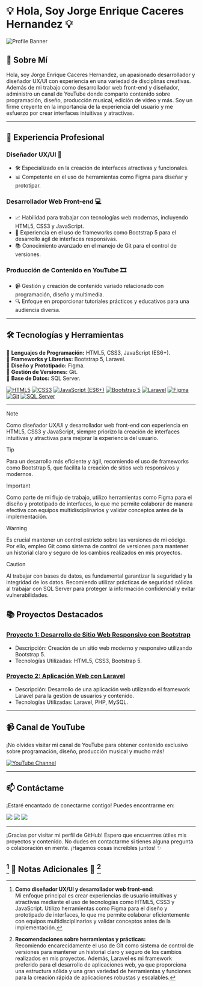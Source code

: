 <!-- Header -->
# :bulb: Hola, Soy Jorge Enrique Caceres Hernandez :bulb:
![Profile Banner](https://media.licdn.com/dms/image/D4D16AQGmhnwjtm3Elw/profile-displaybackgroundimage-shrink_200_800/0/1673374672316?e=2147483647&v=beta&t=vVTDHOM0lab8dDPlz12TTrTxmLwUa7phZl6LtoVs6as)

## :rocket: Sobre Mí 

Hola, soy Jorge Enrique Caceres Hernandez, un apasionado desarrollador y diseñador UX/UI con experiencia en una variedad de disciplinas creativas. Además de mi trabajo como desarrollador web front-end y diseñador, administro un canal de YouTube donde comparto contenido sobre programación, diseño, producción musical, edición de video y más. Soy un firme creyente en la importancia de la experiencia del usuario y me esfuerzo por crear interfaces intuitivas y atractivas.

---

## :briefcase: Experiencia Profesional 

### Diseñador UX/UI :art:
- :hammer_and_wrench: Especializado en la creación de interfaces atractivas y funcionales.
- :bar_chart: Competente en el uso de herramientas como Figma para diseñar y prototipar.

### Desarrollador Web Front-end :computer:
- :chart_with_upwards_trend: Habilidad para trabajar con tecnologías web modernas, incluyendo HTML5, CSS3 y JavaScript.
- :brain: Experiencia en el uso de frameworks como Bootstrap 5 para el desarrollo ágil de interfaces responsivas.
- :books: Conocimiento avanzado en el manejo de Git para el control de versiones.

### Producción de Contenido en YouTube :film_strip:
- :video_camera: Gestión y creación de contenido variado relacionado con programación, diseño y multimedia.
- :mag: Enfoque en proporcionar tutoriales prácticos y educativos para una audiencia diversa.

---

## 🛠️ Tecnologías y Herramientas

:star2: **Lenguajes de Programación:** HTML5, CSS3, JavaScript (ES6+).  
:star2: **Frameworks y Librerías:** Bootstrap 5, Laravel.  
:star2: **Diseño y Prototipado:** Figma.  
:star2: **Gestión de Versiones:** Git.  
:star2: **Base de Datos:** SQL Server.  

[<img src="https://img.icons8.com/color/48/000000/html-5--v1.png" title="HTML5"/>](https://developer.mozilla.org/es/docs/Web/HTML)
[<img src="https://img.icons8.com/color/48/000000/css3.png" title="CSS3"/>](https://developer.mozilla.org/es/docs/Web/CSS)
[<img src="https://img.icons8.com/color/48/000000/javascript--v1.png" title="JavaScript (ES6+)"/>](https://developer.mozilla.org/es/docs/Web/JavaScript)
[<img src="https://img.icons8.com/color/48/000000/bootstrap.png" title="Bootstrap 5"/>](https://getbootstrap.com/docs/5.1/getting-started/introduction/)
[<img src="https://img.icons8.com/fluency/48/000000/laravel.png" title="Laravel"/>](https://laravel.com/docs)
[<img src="https://img.icons8.com/color/48/000000/figma--v1.png" title="Figma"/>](https://www.figma.com/)
[<img src="https://img.icons8.com/color/48/000000/git.png" title="Git"/>](https://git-scm.com/doc)
[<img src="https://img.icons8.com/color/48/000000/microsoft-sql-server.png" title="SQL Server"/>](https://docs.microsoft.com/en-us/sql/?view=sql-server-ver15)

---



> [!NOTE]
> Como diseñador UX/UI y desarrollador web front-end con experiencia en HTML5, CSS3 y JavaScript, siempre priorizo la creación de interfaces intuitivas y atractivas para mejorar la experiencia del usuario.

> [!TIP]
> Para un desarrollo más eficiente y ágil, recomiendo el uso de frameworks como Bootstrap 5, que facilita la creación de sitios web responsivos y modernos.

> [!IMPORTANT]
> Como parte de mi flujo de trabajo, utilizo herramientas como Figma para el diseño y prototipado de interfaces, lo que me permite colaborar de manera efectiva con equipos multidisciplinarios y validar conceptos antes de la implementación.

> [!WARNING]
> Es crucial mantener un control estricto sobre las versiones de mi código. Por ello, empleo Git como sistema de control de versiones para mantener un historial claro y seguro de los cambios realizados en mis proyectos.

> [!CAUTION]
> Al trabajar con bases de datos, es fundamental garantizar la seguridad y la integridad de los datos. Recomiendo utilizar prácticas de seguridad sólidas al trabajar con SQL Server para proteger la información confidencial y evitar vulnerabilidades.


## 📚 Proyectos Destacados

### [Proyecto 1: Desarrollo de Sitio Web Responsivo con Bootstrap]([https://tuproject1url.com](https://bancocrecer.netlify.app))
- Descripción: Creación de un sitio web moderno y responsivo utilizando Bootstrap 5.
- Tecnologías Utilizadas: HTML5, CSS3, Bootstrap 5.

### [Proyecto 2: Aplicación Web con Laravel](https://tuproject2url.com)
- Descripción: Desarrollo de una aplicación web utilizando el framework Laravel para la gestión de usuarios y contenido.
- Tecnologías Utilizadas: Laravel, PHP, MySQL.

---

## 📹 Canal de YouTube

¡No olvides visitar mi canal de YouTube para obtener contenido exclusivo sobre programación, diseño, producción musical y mucho más!

[![YouTube Channel](https://img.icons8.com/fluency/96/000000/youtube-play.png)](https://www.youtube.com/channel/UC36JJMNwCzg4o1LL1b1mEjA)

---

## 📫 Contáctame

¡Estaré encantado de conectarme contigo! Puedes encontrarme en:

 [<img src="https://img.icons8.com/fluency/48/000000/linkedin.png"/>](https://www.linkedin.com/in/jorge-enrique-c%C3%A1ceres-hern%C3%A1ndez-ab84b7222/)
 [<img src="https://img.icons8.com/fluency/48/000000/email-open.png"/>](mailto:jc3568248@gmail.com)
 [<img src="https://img.icons8.com/fluency/48/000000/domain.png"/>](https://www.tusitio.com)

---
¡Gracias por visitar mi perfil de GitHub! Espero que encuentres útiles mis proyectos y contenido. No dudes en contactarme si tienes alguna pregunta o colaboración en mente. ¡Hagamos cosas increíbles juntos! ✨


## [^1] 📝 Notas Adicionales 📝 [^2]

[^1]: **Como diseñador UX/UI y desarrollador web front-end:**  
Mi enfoque principal es crear experiencias de usuario intuitivas y atractivas mediante el uso de tecnologías como HTML5, CSS3 y JavaScript. Utilizo herramientas como Figma para el diseño y prototipado de interfaces, lo que me permite colaborar eficientemente con equipos multidisciplinarios y validar conceptos antes de la implementación.  

[^2]: **Recomendaciones sobre herramientas y prácticas:**  
Recomiendo encarecidamente el uso de Git como sistema de control de versiones para mantener un historial claro y seguro de los cambios realizados en mis proyectos. Además, Laravel es mi framework preferido para el desarrollo de aplicaciones web, ya que proporciona una estructura sólida y una gran variedad de herramientas y funciones para la creación rápida de aplicaciones robustas y escalables.




